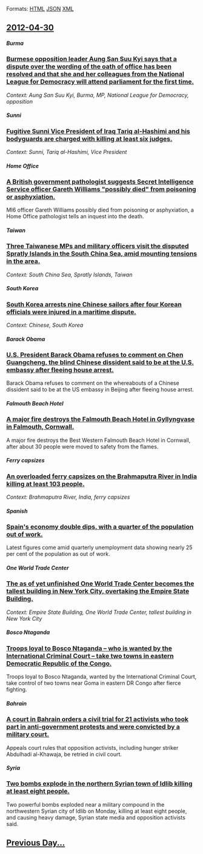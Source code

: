 
Formats: [HTML](2012/04/30/index.html)  [JSON](2012/04/30/index.json)  [XML](2012/04/30/index.xml)  

## [2012-04-30](/news/2012/04/30/index.md)

##### Burma
### [Burmese opposition leader Aung San Suu Kyi says that a dispute over the wording of the oath of office has been resolved and that she and her colleagues from the National League for Democracy will attend parliament for the first time. ](/news/2012/04/30/burmese-opposition-leader-aung-san-suu-kyi-says-that-a-dispute-over-the-wording-of-the-oath-of-office-has-been-resolved-and-that-she-and-her.md)
_Context: Aung San Suu Kyi, Burma, MP, National League for Democracy, opposition_

##### Sunni
### [Fugitive Sunni Vice President of Iraq Tariq al-Hashimi and his bodyguards are charged with killing at least six judges. ](/news/2012/04/30/fugitive-sunni-vice-president-of-iraq-tariq-al-hashimi-and-his-bodyguards-are-charged-with-killing-at-least-six-judges.md)
_Context: Sunni, Tariq al-Hashimi, Vice President_

##### Home Office
### [A British government pathologist suggests Secret Intelligence Service officer Gareth Williams "possibly died" from poisoning or asphyxiation. ](/news/2012/04/30/a-british-government-pathologist-suggests-secret-intelligence-service-officer-gareth-williams-possibly-died-from-poisoning-or-asphyxiation.md)
MI6 officer Gareth Williams possibly died from poisoning or asphyxiation, a Home Office pathologist tells an inquest into the death.

##### Taiwan
### [Three Taiwanese MPs and military officers visit the disputed Spratly Islands in the South China Sea, amid mounting tensions in the area. ](/news/2012/04/30/three-taiwanese-mps-and-military-officers-visit-the-disputed-spratly-islands-in-the-south-china-sea-amid-mounting-tensions-in-the-area.md)
_Context: South China Sea, Spratly Islands, Taiwan_

##### South Korea
### [South Korea arrests nine Chinese sailors after four Korean officials were injured in a maritime dispute. ](/news/2012/04/30/south-korea-arrests-nine-chinese-sailors-after-four-korean-officials-were-injured-in-a-maritime-dispute.md)
_Context: Chinese, South Korea_

##### Barack Obama
### [U.S. President Barack Obama refuses to comment on Chen Guangcheng, the blind Chinese dissident said to be at the U.S. embassy after fleeing house arrest. ](/news/2012/04/30/u-s-president-barack-obama-refuses-to-comment-on-chen-guangcheng-the-blind-chinese-dissident-said-to-be-at-the-u-s-embassy-after-fleeing.md)
Barack Obama refuses to comment on the whereabouts of a Chinese dissident said to be at the US embassy in Beijing after fleeing house arrest.

##### Falmouth Beach Hotel
### [A major fire destroys the Falmouth Beach Hotel in Gyllyngvase in Falmouth, Cornwall. ](/news/2012/04/30/a-major-fire-destroys-the-falmouth-beach-hotel-in-gyllyngvase-in-falmouth-cornwall.md)
A major fire destroys the Best Western Falmouth Beach Hotel in Cornwall, after about 30 people were moved to safety from the flames.

##### Ferry capsizes
### [An overloaded ferry capsizes on the Brahmaputra River in India killing at least 103 people. ](/news/2012/04/30/an-overloaded-ferry-capsizes-on-the-brahmaputra-river-in-india-killing-at-least-103-people.md)
_Context: Brahmaputra River, India, ferry capsizes_

##### Spanish
### [Spain's economy double dips, with a quarter of the population out of work. ](/news/2012/04/30/spain-s-economy-double-dips-with-a-quarter-of-the-population-out-of-work.md)
Latest figures come amid quarterly unemployment data showing nearly 25 per cent of the population as out of work.

##### One World Trade Center
### [The as of yet unfinished One World Trade Center becomes the tallest building in New York City, overtaking the Empire State Building. ](/news/2012/04/30/the-as-of-yet-unfinished-one-world-trade-center-becomes-the-tallest-building-in-new-york-city-overtaking-the-empire-state-building.md)
_Context: Empire State Building, One World Trade Center, tallest building in New York City_

##### Bosco Ntaganda
### [Troops loyal to Bosco Ntaganda &ndash; who is wanted by the International Criminal Court &ndash; take two towns in eastern Democratic Republic of the Congo. ](/news/2012/04/30/troops-loyal-to-bosco-ntaganda-ndash-who-is-wanted-by-the-international-criminal-court-ndash-take-two-towns-in-eastern-democratic-republ.md)
Troops loyal to Bosco Ntaganda, wanted by the International Criminal Court, take control of two towns near Goma in eastern DR Congo after fierce fighting.

##### Bahrain
### [A court in Bahrain orders a civil trial for 21 activists who took part in anti-government protests and were convicted by a military court. ](/news/2012/04/30/a-court-in-bahrain-orders-a-civil-trial-for-21-activists-who-took-part-in-anti-government-protests-and-were-convicted-by-a-military-court.md)
Appeals court rules that opposition activists, including hunger striker Abdulhadi al-Khawaja, be retried in civil court.

##### Syria
### [Two bombs explode in the northern Syrian town of Idlib killing at least eight people. ](/news/2012/04/30/two-bombs-explode-in-the-northern-syrian-town-of-idlib-killing-at-least-eight-people.md)
Two powerful bombs exploded near a military compound in the northwestern Syrian city of Idlib on Monday, killing at least eight people, and causing heavy damage, Syrian state media and opposition activists said.

## [Previous Day...](/news/2012/04/29/index.md)

